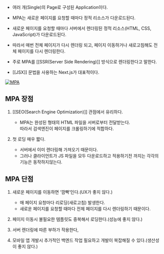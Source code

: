 - 여러 개(Single)의 Page로 구성된 Application이다.

- MPA는 새로운 페이지를 요청할 때마다 정적 리소스가 다운로드된다. 
- 새로운 페이지를 요청할 때마다 서버에서 렌더링된 정적 리소스(HTML, CSS, JavaScript)가 다운로드된다.  
- 따라서 매번 전체 페이지가 다시 렌더링 되고, 페이지 이동하거나 새로고침해도 전체 페이지를 다시 렌더링한다.

- 주로 MPA를 [[SSR(Server Side Rendering)]] 방식으로 렌더링한다고 말한다.

- [[JSX]] 문법을 사용하는 Next.js가 대표적이다.

[![MPA](https://i0.wp.com/hanamon.kr/wp-content/uploads/2021/03/MPA.png?resize=601%2C324&ssl=1)](https://hanamon.kr/spa-vs-mpa%ec%99%80-ssr-vs-csr-%ec%a0%95%eb%a6%ac/mpa/)

## MPA 장점

1. [[SEO(Search Engine Optimization)]] 관점에서 유리하다.
    - MPA는 완성된 형태의 HTML 파일을 서버로부터 전달받는다.  
        따라서 검색엔진이 페이지를 크롤링하기에 적합하다.

2. 첫 로딩 매우 짧다.
	- 서버에서 이미 렌더링해 가져오기 때문이다.
	- 그러나 클라이언트가 JS 파일을 모두 다운로드하고 적용하기전 까지는 각각의 기능은 동작하지않는다.

## MPA 단점

1. 새로운 페이지를 이동하면 ‘깜빡’인다.(UX가 좋지 않다.)
    - 매 페이지 요청마다 리로딩(새로고침) 발생한다.
    - 새로운 페이지를 요청할 때마다 전체 페이지를 다시 렌더링하기 때문이다.

2. 페이지 이동시 불필요한 템플릿도 중복해서 로딩한다.(성능에 좋지 않다.)

3. 서버 렌더링에 따른 부하가 작용한다,

4. 모바일 앱 개발시 추가적인 백엔드 작업 필요하고 개발이 복잡해질 수 있다.(생산성이 좋지 않다.)